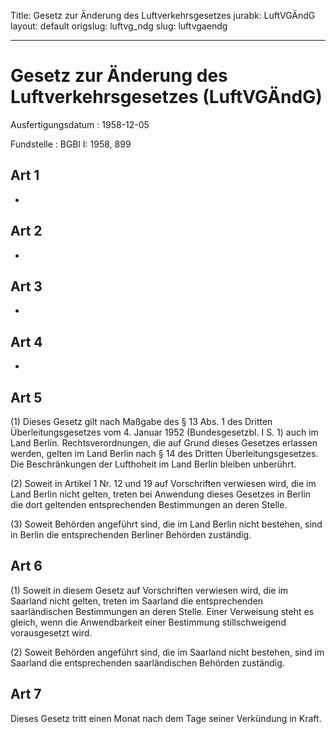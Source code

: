 Title: Gesetz zur Änderung des Luftverkehrsgesetzes
jurabk: LuftVGÄndG
layout: default
origslug: luftvg_ndg
slug: luftvgaendg

---

# Gesetz zur Änderung des Luftverkehrsgesetzes (LuftVGÄndG)

Ausfertigungsdatum
:   1958-12-05

Fundstelle
:   BGBl I: 1958, 899



## Art 1

-


## Art 2

-


## Art 3

-


## Art 4

-


## Art 5

(1) Dieses Gesetz gilt nach Maßgabe des § 13 Abs. 1 des Dritten
Überleitungsgesetzes vom 4. Januar 1952 (Bundesgesetzbl. I S. 1) auch
im Land Berlin. Rechtsverordnungen, die auf Grund dieses Gesetzes
erlassen werden, gelten im Land Berlin nach § 14 des Dritten
Überleitungsgesetzes. Die Beschränkungen der Lufthoheit im Land Berlin
bleiben unberührt.

(2) Soweit in Artikel 1 Nr. 12 und 19 auf Vorschriften verwiesen wird,
die im Land Berlin nicht gelten, treten bei Anwendung dieses Gesetzes
in Berlin die dort geltenden entsprechenden Bestimmungen an deren
Stelle.

(3) Soweit Behörden angeführt sind, die im Land Berlin nicht bestehen,
sind in Berlin die entsprechenden Berliner Behörden zuständig.


## Art 6

(1) Soweit in diesem Gesetz auf Vorschriften verwiesen wird, die im
Saarland nicht gelten, treten im Saarland die entsprechenden
saarländischen Bestimmungen an deren Stelle. Einer Verweisung steht es
gleich, wenn die Anwendbarkeit einer Bestimmung stillschweigend
vorausgesetzt wird.

(2) Soweit Behörden angeführt sind, die im Saarland nicht bestehen,
sind im Saarland die entsprechenden saarländischen Behörden zuständig.


## Art 7

Dieses Gesetz tritt einen Monat nach dem Tage seiner Verkündung in
Kraft.

